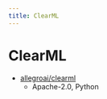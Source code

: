 ```yaml
---
title: ClearML
---
```


# ClearML

- [allegroai/clearml](https://github.com/allegroai/clearml)
  - Apache-2.0, Python
